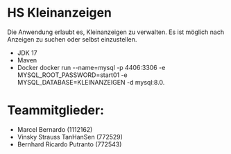 # HS Kleinanzeigen
Die Anwendung erlaubt es, Kleinanzeigen zu verwalten. Es ist möglich nach Anzeigen zu suchen oder 
selbst einzustellen.

* JDK 17
* Maven
* Docker
docker run --name=mysql -p 4406:3306 -e MYSQL_ROOT_PASSWORD=start01 -e MYSQL_DATABASE=KLEINANZEIGEN -d mysql:8.0.

# Teammitglieder:
* Marcel Bernardo (1112162)
* Vinsky Strauss TanHanSen (772529)
* Bernhard Ricardo Putranto (772543)
